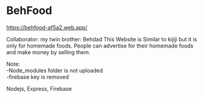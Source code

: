 # BehFood
https://behfood-af5a2.web.app/

Collaborator: my twin brother: Behdad
This Website is Similar to kijiji but it is only for homemade foods. People can advertise for their homemade foods and make money by selling them. 

Note:\
-Node_modules folder is not uploaded\
-firebase key is removed

Nodejs, Express, Firebase 
